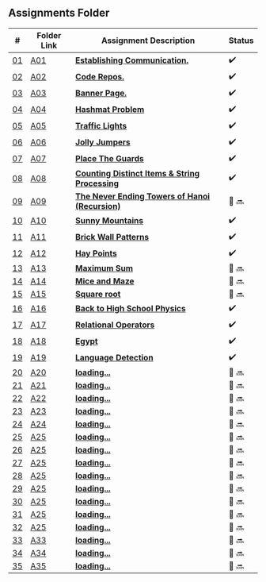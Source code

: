 ## Assignments Folder

|                                                  #                                                   | Folder Link                                                                                           | Assignment Description                                                                                                        | Status |
| :--------------------------------------------------------------------------------------------------: | ----------------------------------------------------------------------------------------------------- | ----------------------------------------------------------------------------------------------------------------------------- | ------ |
| [01](https://docs.google.com/spreadsheets/d/1jAkhTTA8b8BxF5ckkyct44jOz8PNmREB9QxGERVDSeY/edit#gid=0) | [A01](https://docs.google.com/spreadsheets/d/1jAkhTTA8b8BxF5ckkyct44jOz8PNmREB9QxGERVDSeY/edit#gid=0) | [**Establishing Communication.**](https://docs.google.com/spreadsheets/d/1jAkhTTA8b8BxF5ckkyct44jOz8PNmREB9QxGERVDSeY/edit#gid=0)          |:heavy_check_mark: |
| [02](https://github.com/LoicKonan/4883-PT-Konan/tree/master/Assignments) | [A02](https://github.com/LoicKonan/4883-PT-Konan/tree/master/Assignments)                             | [**Code Repos.**](https://github.com/LoicKonan/4883-PT-Konan/tree/master/Assignments)                                                          | :heavy_check_mark: |
| [03](./A03) | [A03](./A03) | [**Banner Page.**](A03)                | :heavy_check_mark: |
| [04](./A04) | [A04](./A04) | [**Hashmat Problem**](A04)             | :heavy_check_mark: |
| [05](./A05) | [A05](./A05) | [**Traffic Lights**](A05)              | :heavy_check_mark: |
| [06](./A06) | [A06](./A06) | [**Jolly Jumpers**](A06)               | :heavy_check_mark: |
| [07](./A07) | [A07](./A07) | [**Place The Guards**](A07)            | :heavy_check_mark: |
| [08](./A08) | [A08](./A08) | [**Counting Distinct Items & String Processing**](A08)|:heavy_check_mark:|
| [09](./A09) | [A09](./A09) | [**The Never Ending Towers of Hanoi (Recursion)**](A09)            | 🔴 🔜 |
| [10](./A10) | [A10](./A10) | [**Sunny Mountains**](A10)      | :heavy_check_mark:  |
| [11](./A11) | [A11](./A11) | [**Brick Wall Patterns**](A11)  | :heavy_check_mark:  |
| [12](./A12) | [A12](./A12) | [**Hay Points**](A12)           | :heavy_check_mark:  |
| [13](./A13) | [A13](./A13) | [**Maximum Sum**](A13)          | 🔴 🔜 |
| [14](./A14) | [A14](./A14) | [**Mice and Maze**](A14)        | 🔴 🔜 |
| [15](./A15) | [A15](./A15) | [**Square root**](A15)          | 🔴 🔜 |
| [16](./A16) | [A16](./A16) | [**Back to High School Physics**](A16) | :heavy_check_mark: |
| [17](./A17) | [A17](./A17) | [**Relational Operators**](A17) | :heavy_check_mark: |
| [18](./A18) | [A18](./A18) | [**Egypt**](A18)                | :heavy_check_mark: |
| [19](./A19) | [A19](./A19) | [**Language Detection**](A19)   | :heavy_check_mark: |
| [20](./A20) | [A20](./A20) | [**loading...**](A20)           | 🔴 🔜 |
| [21](./A21) | [A21](./A21) | [**loading...**](A21)           | 🔴 🔜 |
| [22](./A22) | [A22](./A22) | [**loading...**](A22)           | 🔴 🔜 |
| [23](./A23) | [A23](./A23) | [**loading...**](A23)           | 🔴 🔜 |
| [24](./A24) | [A24](./A24) | [**loading...**](A24)           | 🔴 🔜 |
| [25](./A25) | [A25](./A25) | [**loading...**](A25)           | 🔴 🔜 |
| [26](./A26) | [A25](./A25) | [**loading...**](A25)           | 🔴 🔜 |
| [27](./A27) | [A25](./A25) | [**loading...**](A25)           | 🔴 🔜 |
| [28](./A28) | [A25](./A25) | [**loading...**](A25)           | 🔴 🔜 |
| [29](./A29) | [A25](./A25) | [**loading...**](A25)           | 🔴 🔜 |
| [30](./A30) | [A25](./A25) | [**loading...**](A25)           | 🔴 🔜 |
| [31](./A31) | [A25](./A25) | [**loading...**](A25)           | 🔴 🔜 |
| [32](./A32) | [A25](./A25) | [**loading...**](A25)           | 🔴 🔜 |
| [33](./A33) | [A33](./A33) | [**loading...**](A33)           | 🔴 🔜 |
| [34](./A34) | [A34](./A34) | [**loading...**](A34)           | 🔴 🔜 |
| [35](./A35) | [A35](./A35) | [**loading...**](A35)           | 🔴 🔜 |
